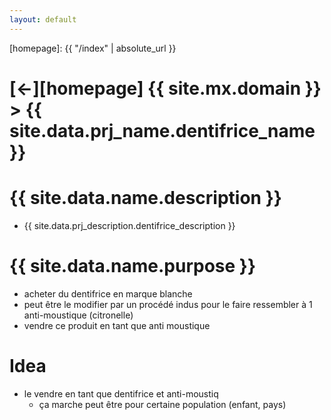 ```yaml
---
layout: default
---
```



[//]: #(Reference)
[homepage]:   {{ "/index" | absolute_url }}

# [&larr;][homepage] {{ site.mx.domain }} > {{ site.data.prj_name.dentifrice_name }}
# {{ site.data.name.description }}
- {{ site.data.prj_description.dentifrice_description }}

# {{ site.data.name.purpose }}
- acheter du dentifrice en marque blanche 
- peut être le modifier par un procédé indus pour le faire ressembler à 1 anti-moustique (citronelle)
- vendre ce produit en tant que anti moustique

# Idea
- le vendre en tant que dentifrice et anti-moustiq
  - ça marche peut être pour certaine population (enfant, pays)
